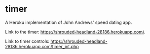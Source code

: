 # timer
A Heroku implementation of John Andrews' speed dating app.

Link to the timer: https://shrouded-headland-28186.herokuapp.com/.

Link to timer controls: https://shrouded-headland-28186.herokuapp.com/timer_int.php
